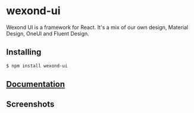 # wexond-ui

Wexond UI is a framework for React. It's a mix of our own design, Material Design, OneUI and Fluent Design.

## Installing

```bash
$ npm install wexond-ui
```

## [Documentation]()

## Screenshots
